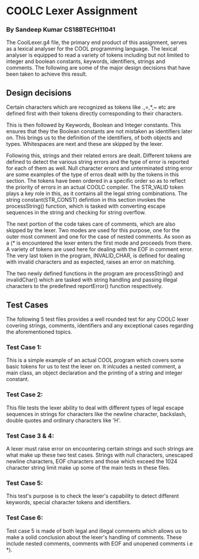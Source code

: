 # COOLC Lexer Assignment 
### By Sandeep Kumar CS18BTECH11041

The CoolLexer.g4 file, the primary end product of this assignment, serves as a lexical analyser for the COOL programming language. The lexical analyser is equipped to read a variety of tokens including but not limited to integer and boolean constants, keywords, identifiers, strings and comments. The following are some of the major design decisions that have been taken to achieve this result.
## Design decisions
Certain characters which are recognized as tokens like .,=,*,~ etc are defined first with their tokens directly corresponding to their characters.

This is then followed by Keywords, Boolean and Integer constants. This ensures that they the Boolean constants are not mistaken as identifiers later on. This brings us to the definition of the identifiers, of both objects and types.
Whitespaces are next and these are skipped by the lexer.

Following this, strings and their related errors are dealt. Different tokens are defined to detect the various string errors and the type of error is reported for each of them as well. Null character errors and unterminated string error are some examples of the type of erros dealt with by the tokens in this section. 
The tokens have been ordered in a specific order so as to reflect the priority of errors in an actual COOLC compiler. The STR_VALID token plays a key role in this, as it contains all the legal string combinations. The string constant(STR_CONST) defintion in this section invokes the processString() function, which is tasked with converting escape sequences in the string and checking for string overflow.

The next portion of the code takes care of comments, which are also skipped by the lexer. Two modes are used for this purpose, one for the outer most comment and one for the case of nested comments. As soon as a (* is encountered the lexer enters the first mode and proceeds from there. A variety of tokens are used here for dealing with the EOF in comment error. 
The very last token in the program, INVALID_CHAR, is defined for dealing with invalid characters and as expected, raises an error on matching.

The two newly defined functions in the program are processString() and invalidChar() which are tasked with string handling and passing illegal characters to the predefined reportError() function respectively.
## Test Cases
The following 5 test files provides a well rounded test for any COOLC lexer covering strings, comments, identifiers and any exceptional cases regarding the aforementioned topics.
### Test Case 1: 
This is a simple example of an actual COOL program which covers some basic tokens for us to test the lexer on. It inlcudes a nested comment, a main class, an object declaration and the printing of a string and integer constant.
### Test Case 2:
This file tests the lexer ability to deal with different types of legal escape sequences in strings for characters like the newline character, backslash, double quotes and ordinary characters like 'H'.
### Test Case 3 & 4:
A lexer must raise error on encountering certain strings and such strings are what make up these two test cases. Strings with null characters, unescaped newline characters, EOF characters and those which exceed the 1024 character string limit make up some of the main tests in these files.
### Test Case 5:
This test's purpose is to check the lexer's capability to detect different keywords, special character tokens and identifiers.
### Test Case 6:
Test case 5 is made of both legal and illegal comments which allows us to make a solid conclusion about the lexer's handling of comments. These include nested comments, comments with EOF and unopened comments i.e *).  


